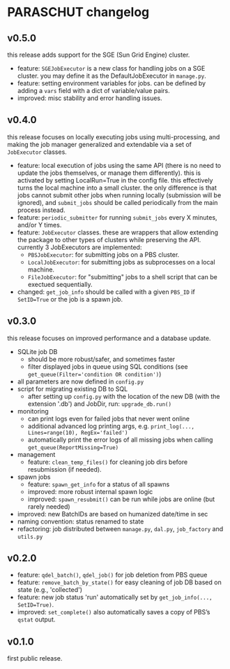 #  PARASCHUT changelog

## v0.5.0

this release adds support for the SGE (Sun Grid Engine) cluster.

- feature: `SGEJobExecutor` is a new class for handling jobs on a SGE cluster. you may define it as the DefaultJobExecutor in `manage.py`.
- feature: setting environment variables for jobs. can be defined by adding a `vars` field with a dict of variable/value pairs.
- improved: misc stability and error handling issues.

## v0.4.0

this release focuses on locally executing jobs using multi-processing, and making the job manager generalized and extendable via a set of `JobExecutor` classes.

- feature: local execution of jobs using the same API (there is no need to update the jobs themselves, or manage them differently). this is activated by setting LocalRun=True in the config file. this effectively turns the local machine into a small cluster. the only difference is that jobs cannot submit other jobs when running locally (submission will be ignored), and `submit_jobs` should be called periodically from the main process instead.
- feature: `periodic_submitter` for running `submit_jobs` every X minutes, and/or Y times.
- feature: `JobExecutor` classes. these are wrappers that allow extending the package to other types of clusters while preserving the API. currently 3 JobExecutors are implemented:
	- `PBSJobExecutor`: for submitting jobs on a PBS cluster.
	- `LocalJobExecutor`: for submitting jobs as subprocesses on a local machine.
	- `FileJobExecutor`: for "submitting" jobs to a shell script that can be exectued sequentially.
- changed: `get_job_info` should be called with a given `PBS_ID` if `SetID=True` or the job is a spawn job.

## v0.3.0

this release focuses on improved performance and a database update.

- SQLite job DB
	- should be more robust/safer, and sometimes faster
	- filter displayed jobs in queue using SQL conditions (see `get_queue(Filter='condition OR condition')`)
- all parameters are now defined in `config.py`
- script for migrating existing DB to SQL
	- after setting up `config.py` with the location of the new DB (with the extension '.db') and JobDir, run: `upgrade_db.run()`
- monitoring
	- can print logs even for failed jobs that never went online
	- additional advanced log printing args, e.g. `print_log(..., Lines=range(10), RegEx='failed')`
	- automatically print the error logs of all missing jobs when calling `get_queue(ReportMissing=True)`
- management
	- feature: `clean_temp_files()` for cleaning job dirs before resubmission (if needed).
- spawn jobs
	- feature: `spawn_get_info` for a status of all spawns
	- improved: more robust internal spawn logic
	- improved: `spawn_resubmit()` can be run while jobs are online (but rarely needed)
- improved: new BatchIDs are based on humanized date/time in sec
- naming convention: status renamed to state
- refactoring: job distributed between `manage.py`, `dal.py`, `job_factory` and `utils.py`

## v0.2.0

- feature: `qdel_batch()`, `qdel_job()` for job deletion from PBS queue
- feature: `remove_batch_by_state()` for easy cleaning of job DB based on state (e.g., 'collected')
- feature: new job status 'run' automatically set by `get_job_info(..., SetID=True)`.
- improved: `set_complete()` also automatically saves a copy of PBS’s `qstat` output.

## v0.1.0

first public release.
